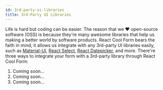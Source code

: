 ```yaml
---
id: 3rd-party-ui-libraries
title: 3rd-Party UI Libraries
---
```


Life is hard but coding can be easier. The reason that we ❤️ open-source software (OSS) is because they're many awesome libraries that help us making a better world by software products. React Cool Form bears the faith in mind, it allows us integrate with any 3rd-party UI libraries easily, such as [Material-UI](https://material-ui.com), [React Select](https://react-select.com), [React Datepicker](https://reactdatepicker.com), and more. There're three ways to integrate your form with a 3rd-party library through React Cool Form:

1. Coming soon...
2. Coming soon...
3. Coming soon...